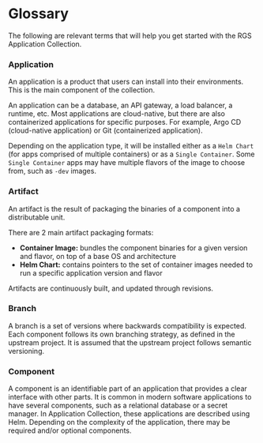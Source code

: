 # Glossary

The following are relevant terms that will help you get started with the RGS Application Collection.

### Application

An application is a product that users can install into their environments. This is the main component of the collection.

An application can be a database, an API gateway, a load balancer, a runtime, etc. Most applications are cloud-native, but there are also containerized applications for specific purposes. For example, Argo CD (cloud-native application) or Git (containerized application).

Depending on the application type, it will be installed either as a `Helm Chart` (for apps comprised of multiple containers) or as a `Single Container`. Some `Single Container` apps may have multiple flavors of the image to choose from, such as `-dev` images.

### Artifact

An artifact is the result of packaging the binaries of a component into a distributable unit.

There are 2 main artifact packaging formats:

- **Container Image:** bundles the component binaries for a given version and flavor, on top of a base OS and architecture
- **Helm Chart:** contains pointers to the set of container images needed to run a specific application version and flavor

Artifacts are continuously built, and updated through revisions.

### Branch

A branch is a set of versions where backwards compatibility is expected. Each component follows its own branching strategy, as defined in the upstream project. It is assumed that the upstream project follows semantic versioning.

### Component

A component is an identifiable part of an application that provides a clear interface with other parts. It is common in modern software applications to have several components, such as a relational database or a secret manager. In Application Collection, these applications are described using Helm. Depending on the complexity of the application, there may be required and/or optional components.